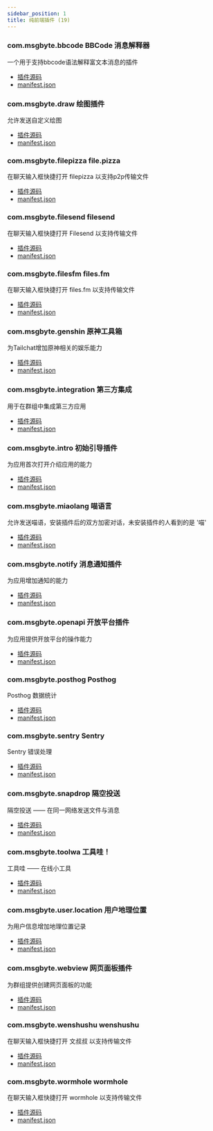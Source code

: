 ```yaml
---
sidebar_position: 1
title: 纯前端插件 (19)
---
```


### com.msgbyte.bbcode BBCode 消息解释器

一个用于支持bbcode语法解释富文本消息的插件

- [插件源码](https://github.com/msgbyte/tailchat/blob/master/client/web/plugins/com.msgbyte.bbcode)
- [manifest.json](https://github.com/msgbyte/tailchat/blob/master/client/web/plugins/com.msgbyte.bbcode/manifest.json)


### com.msgbyte.draw 绘图插件

允许发送自定义绘图

- [插件源码](https://github.com/msgbyte/tailchat/blob/master/client/web/plugins/com.msgbyte.draw)
- [manifest.json](https://github.com/msgbyte/tailchat/blob/master/client/web/plugins/com.msgbyte.draw/manifest.json)


### com.msgbyte.filepizza file.pizza

在聊天输入框快捷打开 filepizza 以支持p2p传输文件

- [插件源码](https://github.com/msgbyte/tailchat/blob/master/client/web/plugins/com.msgbyte.filepizza)
- [manifest.json](https://github.com/msgbyte/tailchat/blob/master/client/web/plugins/com.msgbyte.filepizza/manifest.json)


### com.msgbyte.filesend filesend

在聊天输入框快捷打开 Filesend 以支持传输文件

- [插件源码](https://github.com/msgbyte/tailchat/blob/master/client/web/plugins/com.msgbyte.filesend)
- [manifest.json](https://github.com/msgbyte/tailchat/blob/master/client/web/plugins/com.msgbyte.filesend/manifest.json)


### com.msgbyte.filesfm files.fm

在聊天输入框快捷打开 files.fm 以支持传输文件

- [插件源码](https://github.com/msgbyte/tailchat/blob/master/client/web/plugins/com.msgbyte.filesfm)
- [manifest.json](https://github.com/msgbyte/tailchat/blob/master/client/web/plugins/com.msgbyte.filesfm/manifest.json)


### com.msgbyte.genshin 原神工具箱

为Tailchat增加原神相关的娱乐能力

- [插件源码](https://github.com/msgbyte/tailchat/blob/master/client/web/plugins/com.msgbyte.genshin)
- [manifest.json](https://github.com/msgbyte/tailchat/blob/master/client/web/plugins/com.msgbyte.genshin/manifest.json)


### com.msgbyte.integration 第三方集成

用于在群组中集成第三方应用

- [插件源码](https://github.com/msgbyte/tailchat/blob/master/client/web/plugins/com.msgbyte.integration)
- [manifest.json](https://github.com/msgbyte/tailchat/blob/master/client/web/plugins/com.msgbyte.integration/manifest.json)


### com.msgbyte.intro 初始引导插件

为应用首次打开介绍应用的能力

- [插件源码](https://github.com/msgbyte/tailchat/blob/master/client/web/plugins/com.msgbyte.intro)
- [manifest.json](https://github.com/msgbyte/tailchat/blob/master/client/web/plugins/com.msgbyte.intro/manifest.json)


### com.msgbyte.miaolang 喵语言

允许发送喵语，安装插件后的双方加密对话，未安装插件的人看到的是 '喵'

- [插件源码](https://github.com/msgbyte/tailchat/blob/master/client/web/plugins/com.msgbyte.miaolang)
- [manifest.json](https://github.com/msgbyte/tailchat/blob/master/client/web/plugins/com.msgbyte.miaolang/manifest.json)


### com.msgbyte.notify 消息通知插件

为应用增加通知的能力

- [插件源码](https://github.com/msgbyte/tailchat/blob/master/client/web/plugins/com.msgbyte.notify)
- [manifest.json](https://github.com/msgbyte/tailchat/blob/master/client/web/plugins/com.msgbyte.notify/manifest.json)


### com.msgbyte.openapi 开放平台插件

为应用提供开放平台的操作能力

- [插件源码](https://github.com/msgbyte/tailchat/blob/master/client/web/plugins/com.msgbyte.openapi)
- [manifest.json](https://github.com/msgbyte/tailchat/blob/master/client/web/plugins/com.msgbyte.openapi/manifest.json)


### com.msgbyte.posthog Posthog

Posthog 数据统计

- [插件源码](https://github.com/msgbyte/tailchat/blob/master/client/web/plugins/com.msgbyte.posthog)
- [manifest.json](https://github.com/msgbyte/tailchat/blob/master/client/web/plugins/com.msgbyte.posthog/manifest.json)


### com.msgbyte.sentry Sentry

Sentry 错误处理

- [插件源码](https://github.com/msgbyte/tailchat/blob/master/client/web/plugins/com.msgbyte.sentry)
- [manifest.json](https://github.com/msgbyte/tailchat/blob/master/client/web/plugins/com.msgbyte.sentry/manifest.json)


### com.msgbyte.snapdrop 隔空投送

隔空投送 —— 在同一网络发送文件与消息

- [插件源码](https://github.com/msgbyte/tailchat/blob/master/client/web/plugins/com.msgbyte.snapdrop)
- [manifest.json](https://github.com/msgbyte/tailchat/blob/master/client/web/plugins/com.msgbyte.snapdrop/manifest.json)


### com.msgbyte.toolwa 工具哇！

工具哇 —— 在线小工具

- [插件源码](https://github.com/msgbyte/tailchat/blob/master/client/web/plugins/com.msgbyte.toolwa)
- [manifest.json](https://github.com/msgbyte/tailchat/blob/master/client/web/plugins/com.msgbyte.toolwa/manifest.json)


### com.msgbyte.user.location 用户地理位置

为用户信息增加地理位置记录

- [插件源码](https://github.com/msgbyte/tailchat/blob/master/client/web/plugins/com.msgbyte.user.location)
- [manifest.json](https://github.com/msgbyte/tailchat/blob/master/client/web/plugins/com.msgbyte.user.location/manifest.json)


### com.msgbyte.webview 网页面板插件

为群组提供创建网页面板的功能

- [插件源码](https://github.com/msgbyte/tailchat/blob/master/client/web/plugins/com.msgbyte.webview)
- [manifest.json](https://github.com/msgbyte/tailchat/blob/master/client/web/plugins/com.msgbyte.webview/manifest.json)


### com.msgbyte.wenshushu wenshushu

在聊天输入框快捷打开 文叔叔 以支持传输文件

- [插件源码](https://github.com/msgbyte/tailchat/blob/master/client/web/plugins/com.msgbyte.wenshushu)
- [manifest.json](https://github.com/msgbyte/tailchat/blob/master/client/web/plugins/com.msgbyte.wenshushu/manifest.json)


### com.msgbyte.wormhole wormhole

在聊天输入框快捷打开 wormhole 以支持传输文件

- [插件源码](https://github.com/msgbyte/tailchat/blob/master/client/web/plugins/com.msgbyte.wormhole)
- [manifest.json](https://github.com/msgbyte/tailchat/blob/master/client/web/plugins/com.msgbyte.wormhole/manifest.json)

